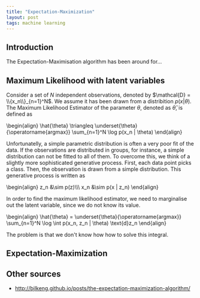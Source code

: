 ```yaml
---
title: "Expectation-Maximization"
layout: post
tags: machine learning
---
```


Introduction
------------

The Expectation-Maximisation algorithm has been around for... 

Maximum Likelihood with latent variables
----------------------------------------

Consider a set of $N$ independent observations, denoted by $\mathcal{D} = \\{x_n\\}_{n=1}^N$. 
We assume it has been drawn from a distribition $p(x | \theta)$. The Maximum Likelihood Estimator of the parameter $\theta$, denoted as $\hat{\theta}$, is defined as

\begin{align}
\hat{\theta} \triangleq 
\underset{\theta}{\operatorname{argmax}}
\sum_{n=1}^N \log p(x_n | \theta)
\end{align} 

Unfortunatelly, a simple parametric distribution is often a very poor fit of the data. If the observations are distributed in groups, for instance, a simple distribution can not be fitted to all of them. To overcome this, we think of a slightly more sophisticated generative process. First, each data point picks a class. Then, the observation is drawn from a simple distribution. This generative process is written as

\begin{align}
z_n &\sim p(z)\\\\\\
x_n &\sim p(x | z_n)
\end{align}

In order to find the maximum likelihood estimator, we need to marginalise out the latent variable, since we do not know its value.

\begin{align}
\hat{\theta} = 
\underset{\theta}{\operatorname{argmax}}
\sum_{n=1}^N \log \int p(x_n, z_n | \theta) \text{d}z_n
\end{align} 

The problem is that we don't know how how to solve this integral.

Expectation-Maximization
------------------------


Other sources
--------------

* http://bjlkeng.github.io/posts/the-expectation-maximization-algorithm/